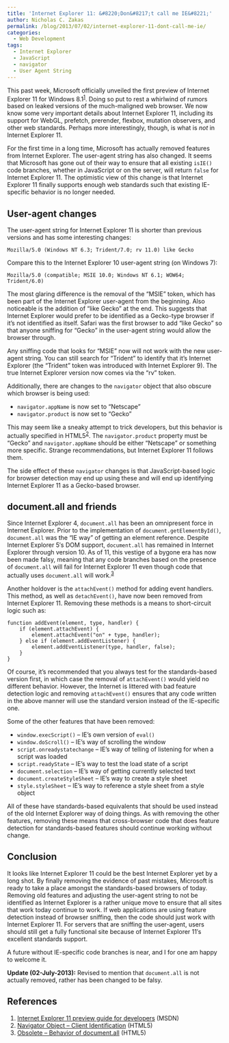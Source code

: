 ```yaml
---
title: 'Internet Explorer 11: &#8220;Don&#8217;t call me IE&#8221;'
author: Nicholas C. Zakas
permalink: /blog/2013/07/02/internet-explorer-11-dont-call-me-ie/
categories:
  - Web Development
tags:
  - Internet Explorer
  - JavaScript
  - navigator
  - User Agent String
---
```

This past week, Microsoft officially unveiled the first preview of Internet Explorer 11 for Windows 8.1<sup>[1]</sup>. Doing so put to rest a whirlwind of rumors based on leaked versions of the much-maligned web browser. We now know some very important details about Internet Explorer 11, including its support for WebGL, prefetch, prerender, flexbox, mutation observers, and other web standards. Perhaps more interestingly, though, is what is *not* in Internet Explorer 11.

For the first time in a long time, Microsoft has actually removed features from Internet Explorer. The user-agent string has also changed. It seems that Microsoft has gone out of their way to ensure that all existing `isIE()` code branches, whether in JavaScript or on the server, will return `false` for Internet Explorer 11. The optimistic view of this change is that Internet Explorer 11 finally supports enough web standards such that existing IE-specific behavior is no longer needed.

## User-agent changes

The user-agent string for Internet Explorer 11 is shorter than previous versions and has some interesting changes:

    Mozilla/5.0 (Windows NT 6.3; Trident/7.0; rv 11.0) like Gecko

Compare this to the Internet Explorer 10 user-agent string (on Windows 7):

    Mozilla/5.0 (compatible; MSIE 10.0; Windows NT 6.1; WOW64; Trident/6.0)

The most glaring difference is the removal of the &#8220;MSIE&#8221; token, which has been part of the Internet Explorer user-agent from the beginning. Also noticeable is the addition of &#8220;like Gecko&#8221; at the end. This suggests that Internet Explorer would prefer to be identified as a Gecko-type browser if it&#8217;s not identified as itself. Safari was the first browser to add &#8220;like Gecko&#8221; so that anyone sniffing for &#8220;Gecko&#8221; in the user-agent string would allow the browser through.

Any sniffing code that looks for &#8220;MSIE&#8221; now will not work with the new user-agent string. You can still search for &#8220;Trident&#8221; to identify that it&#8217;s Internet Explorer (the &#8220;Trident&#8221; token was introduced with Internet Explorer 9). The true Internet Explorer version now comes via the &#8220;rv&#8221; token.

Additionally, there are changes to the `navigator` object that also obscure which browser is being used:

  * `navigator.appName` is now set to &#8220;Netscape&#8221;
  * `navigator.product` is now set to &#8220;Gecko&#8221;

This may seem like a sneaky attempt to trick developers, but this behavior is actually specified in HTML5<sup>[2]</sup>. The `navigator.product` property must be &#8220;Gecko&#8221; and `navigator.appName` should be either &#8220;Netscape&#8221; or something more specific. Strange recommendations, but Internet Explorer 11 follows them.

The side effect of these `navigator` changes is that JavaScript-based logic for browser detection may end up using these and will end up identifying Internet Explorer 11 as a Gecko-based browser.

## document.all and friends

Since Internet Explorer 4, `document.all` has been an omnipresent force in Internet Explorer. Prior to the implementation of `document.getElementById()`, `document.all` was the &#8220;IE way&#8221; of getting an element reference. Despite Internet Explorer 5&#8242;s DOM support, `document.all` has remained in Internet Explorer through version 10. As of 11, this vestige of a bygone era has now been made falsy, meaning that any code branches based on the presence of `document.all` will fail for Internet Explorer 11 even though code that actually uses `document.all` will work.<sup>[3]</sup>

Another holdover is the `attachEvent()` method for adding event handlers. This method, as well as `detachEvent()`, have now been removed from Internet Explorer 11. Removing these methods is a means to short-circuit logic such as:

    function addEvent(element, type, handler) {
        if (element.attachEvent) {
            element.attachEvent("on" + type, handler);
        } else if (element.addEventListener) {
            element.addEventListener(type, handler, false);
        }
    }

Of course, it&#8217;s recommended that you always test for the standards-based version first, in which case the removal of `attachEvent()` would yield no different behavior. However, the Internet is littered with bad feature detection logic and removing `attachEvent()` ensures that any code written in the above manner will use the standard version instead of the IE-specific one.

Some of the other features that have been removed:

  * `window.execScript()` &#8211; IE&#8217;s own version of `eval()`
  * `window.doScroll()` &#8211; IE&#8217;s way of scrolling the window
  * `script.onreadystatechange` &#8211; IE&#8217;s way of telling of listening for when a script was loaded
  * `script.readyState` &#8211; IE&#8217;s way to test the load state of a script 
  * `document.selection` &#8211; IE&#8217;s way of getting currently selected text
  * `document.createStyleSheet` &#8211; IE&#8217;s way to create a style sheet
  * `style.styleSheet` &#8211; IE&#8217;s way to reference a style sheet from a style object

All of these have standards-based equivalents that should be used instead of the old Internet Explorer way of doing things. As with removing the other features, removing these means that cross-browser code that does feature detection for standards-based features should continue working without change.

## Conclusion

It looks like Internet Explorer 11 could be the best Internet Explorer yet by a long shot. By finally removing the evidence of past mistakes, Microsoft is ready to take a place amongst the standards-based browsers of today. Removing old features and adjusting the user-agent string to not be identified as Internet Explorer is a rather unique move to ensure that all sites that work today continue to work. If web applications are using feature detection instead of browser sniffing, then the code should just work with Internet Explorer 11. For servers that are sniffing the user-agent, users should still get a fully functional site because of Internet Explorer 11&#8242;s excellent standards support. 

A future without IE-specific code branches is near, and I for one am happy to welcome it.

**Update (02-July-2013):** Revised to mention that `document.all` is not actually removed, rather has been changed to be falsy.

## References

  1. [Internet Explorer 11 preview guide for developers][1] (MSDN)
  2. [Navigator Object &#8211; Client Identification][2] (HTML5)
  3. [Obsolete &#8211; Behavior of document.all][3] (HTML5)

 [1]: http://msdn.microsoft.com/library/ie/bg182636(v=vs.85).aspx
 [2]: http://www.w3.org/html/wg/drafts/html/master/webappapis.html#client-identification
 [3]: http://www.whatwg.org/specs/web-apps/current-work/multipage/obsolete.html#dom-document-all
